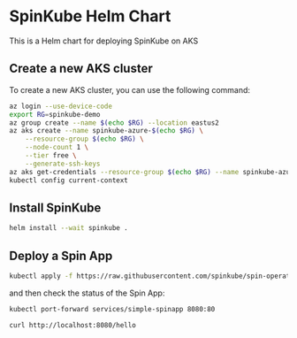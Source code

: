 # SpinKube Helm Chart

This is a Helm chart for deploying SpinKube on AKS

## Create a new AKS cluster

To create a new AKS cluster, you can use the following command:

```bash
az login --use-device-code
export RG=spinkube-demo
az group create --name $(echo $RG) --location eastus2
az aks create --name spinkube-azure-$(echo $RG) \
    --resource-group $(echo $RG) \
    --node-count 1 \
    --tier free \
    --generate-ssh-keys
az aks get-credentials --resource-group $(echo $RG) --name spinkube-azure-$(echo $RG)
kubectl config current-context
```

## Install SpinKube
```bash
helm install --wait spinkube .
```

## Deploy a Spin App
```bash
kubectl apply -f https://raw.githubusercontent.com/spinkube/spin-operator/main/config/samples/simple.yaml
```

and then check the status of the Spin App:
```bash
kubectl port-forward services/simple-spinapp 8080:80
```
```bash
curl http://localhost:8080/hello
```
